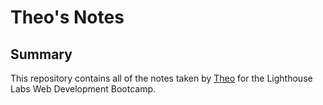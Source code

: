 # Theo's Notes 

## Summary 

This repository contains all of the notes taken by [Theo](https://github.com/TheoMLP) for the Lighthouse Labs Web Development Bootcamp.

